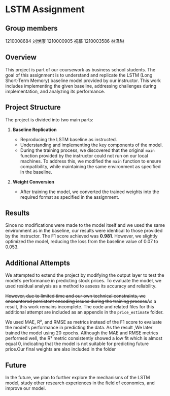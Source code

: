 
# LSTM Assignment
## Group members
   1210008684 刘世康
   1210000905 祝慕
   1210003586 林泽琳

## Overview

This project is part of our coursework as business school students. The goal of this assignment is to understand and replicate the LSTM (Long Short-Term Memory) baseline model provided by our instructor. This work includes implementing the given baseline, addressing challenges during implementation, and analyzing its performance.

## Project Structure

The project is divided into two main parts:

1. **Baseline Replication**

   - Reproducing the LSTM baseline as instructed.
   - Understanding and implementing the key components of the model.
   - During the training process, we discovered that the original `main` function provided by the instructor could not run on our local machines. To address this, we modified the `main` function to ensure compatibility, while maintaining the same environment as specified in the baseline.

2. **Weight Conversion**

   - After training the model, we converted the trained weights into the required format as specified in the assignment.

## Results

Since no modifications were made to the model itself and we used the same environment as in the baseline, our results were identical to those provided by the instructor. The F1 score achieved was **0.981**.
However, we slightly optimized the model, reducing the loss from the baseline value of 0.07 to 0.053.
## Additional Attempts

We attempted to extend the project by modifying the output layer to test the model’s performance in predicting stock prices. To evaluate the model, we used residual analysis as a method to assess its accuracy and reliability.

~~However, due to limited time and our own technical constraints, we encountered persistent encoding issues during the training process~~As a result, this work remains incomplete. The code and related files for this additional attempt are included as an appendix in the `price_estimate` folder.

We used MAE, R², and RMSE as metrics instead of the F1 score to evaluate the model's performance in predicting the data.
As the result ,We later trained the model using 20 epochs. Although the MAE and RMSE metrics performed well, the R² metric consistently showed a low fit which is almost equal 0, indicating that the model is not suitable for predicting future price.Our final weights are also included in the folder
## Future
In the future, we plan to further explore the mechanisms of the LSTM model, study other research experiences in the field of economics, and improve our model.

